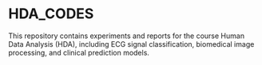 # HDA_CODES  
This repository contains experiments and reports for the course Human Data Analysis (HDA), including ECG signal classification, biomedical image processing, and clinical prediction models.
